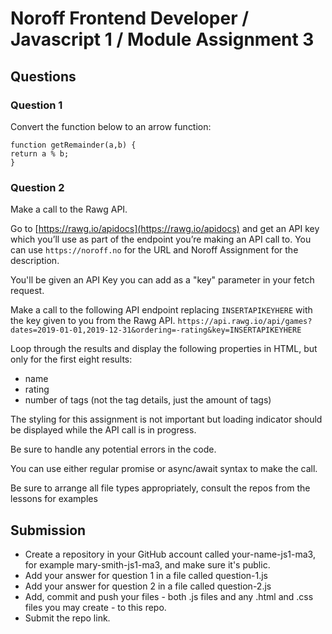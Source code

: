# Noroff Frontend Developer / Javascript 1 / Module Assignment 3

## Questions

### Question 1

Convert the function below to an arrow function:

```
function getRemainder(a,b) {
return a % b;
}
```

### Question 2

Make a call to the Rawg API.

Go to [https://rawg.io/apidocs](https://rawg.io/apidocs) and get an API key which you’ll use as part of the endpoint you’re making an API call to. You can use `https://noroff.no` for the URL and Noroff Assignment for the description.

You'll be given an API Key you can add as a "key" parameter in your fetch request.

Make a call to the following API endpoint replacing `INSERTAPIKEYHERE` with the key given to you from the Rawg API.
`https://api.rawg.io/api/games?dates=2019-01-01,2019-12-31&ordering=-rating&key=INSERTAPIKEYHERE`

Loop through the results and display the following properties in HTML, but only for the first eight results:

- name
- rating
- number of tags (not the tag details, just the amount of tags)

The styling for this assignment is not important but loading indicator should be displayed while the API call is in progress.

Be sure to handle any potential errors in the code.

You can use either regular promise or async/await syntax to make the call.

Be sure to arrange all file types appropriately, consult the repos from the lessons for examples

## Submission

- Create a repository in your GitHub account called your-name-js1-ma3, for example mary-smith-js1-ma3, and make sure it's public.
- Add your answer for question 1 in a file called question-1.js
- Add your answer for question 2 in a file called question-2.js
- Add, commit and push your files - both .js files and any .html and .css files you may create - to this repo.
- Submit the repo link.
